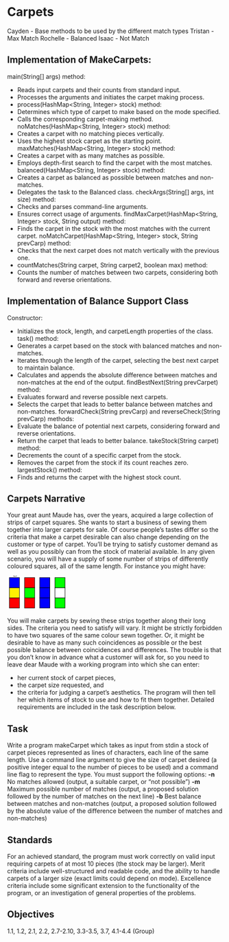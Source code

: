 # Carpets
Cayden - Base methods to be used by the different match types
Tristan - Max Match
Rochelle - Balanced
Isaac - Not Match

## Implementation of MakeCarpets:
main(String[] args) method:
- Reads input carpets and their counts from standard input.
- Processes the arguments and initiates the carpet making process.
- process(HashMap<String, Integer> stock) method:
- Determines which type of carpet to make based on the mode specified.
- Calls the corresponding carpet-making method.
noMatches(HashMap<String, Integer> stock) method:
- Creates a carpet with no matching pieces vertically.
- Uses the highest stock carpet as the starting point.
maxMatches(HashMap<String, Integer> stock) method:
- Creates a carpet with as many matches as possible.
- Employs depth-first search to find the carpet with the most matches.
balanced(HashMap<String, Integer> stock) method:
- Creates a carpet as balanced as possible between matches and non-matches.
- Delegates the task to the Balanced class.
checkArgs(String[] args, int size) method:
- Checks and parses command-line arguments.
- Ensures correct usage of arguments.
findMaxCarpet(HashMap<String, Integer> stock, String output) method:
- Finds the carpet in the stock with the most matches with the current carpet.
noMatchCarpet(HashMap<String, Integer> stock, String prevCarp) method:
- Checks that the next carpet does not match vertically with the previous one.
- countMatches(String carpet, String carpet2, boolean max) method:
- Counts the number of matches between two carpets, considering both forward and reverse orientations.
## Implementation of Balance Support Class
Constructor:
- Initializes the stock, length, and carpetLength properties of the class.
task() method:
- Generates a carpet based on the stock with balanced matches and non-matches.
- Iterates through the length of the carpet, selecting the best next carpet to maintain balance.
- Calculates and appends the absolute difference between matches and non-matches at the end of the output.
findBestNext(String prevCarpet) method:
- Evaluates forward and reverse possible next carpets.
- Selects the carpet that leads to better balance between matches and non-matches.
forwardCheck(String prevCarp) and reverseCheck(String prevCarp) methods:
- Evaluate the balance of potential next carpets, considering forward and reverse orientations.
- Return the carpet that leads to better balance.
takeStock(String carpet) method:
- Decrements the count of a specific carpet from the stock.
- Removes the carpet from the stock if its count reaches zero.
largestStock() method:
- Finds and returns the carpet with the highest stock count.

## Carpets Narrative
Your great aunt Maude has, over the years, acquired a large collection of strips of carpet
squares. She wants to start a business of sewing them together into larger carpets for
sale. Of course people’s tastes differ so the criteria that make a carpet desirable can also
change depending on the customer or type of carpet. You’ll be trying to satisfy customer demand as well as you possibly can from the stock of material available.
In any given scenario, you will have a supply of some number of strips of differently
coloured squares, all of the same length. For instance you might have:

![carpet example](carpetexample.png)

You will make carpets by sewing these strips together along their long sides. The criteria you need to satisfy will vary. It might be strictly forbidden to have two squares of the
same colour sewn together. Or, it might be desirable to have as many such coincidences
as possible or the best possible balance between coincidences and differences.
The trouble is that you don’t know in advance what a customer will ask for, so you
need to leave dear Maude with a working program into which she can enter:
- her current stock of carpet pieces,
- the carpet size requested, and
- the criteria for judging a carpet’s aesthetics.
The program will then tell her which items of stock to use and how to fit them together.
Detailed requirements are included in the task description below.
## Task
Write a program makeCarpet which takes as input from stdin a stock of carpet pieces
represented as lines of characters, each line of the same length. Use a command line
argument to give the size of carpet desired (a positive integer equal to the number of
pieces to be used) and a command line flag to represent the type. You must support the
following options:
**-n** No matches allowed (output, a suitable carpet, or “not possible”)
**-m** Maximum possible number of matches (output, a proposed solution followed by
the number of matches on the next line)
**-b** Best balance between matches and non-matches (output, a proposed solution followed by the absolute value of the difference between the number of matches
and non-matches)
## Standards
For an achieved standard, the program must work correctly on valid input requiring
carpets of at most 10 pieces (the stock may be larger).
Merit criteria include well-structured and readable code, and the ability to handle carpets of a larger size (exact limits could depend on mode).
Excellence criteria include some significant extension to the functionality of the program, or an investigation of general properties of the problems.
## Objectives
1.1, 1.2, 2.1, 2.2, 2.7-2.10, 3.3-3.5, 3.7, 4.1-4.4
(Group)